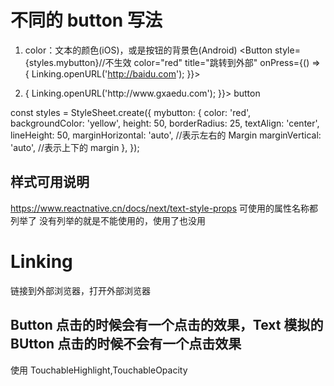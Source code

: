# 不同的 button 写法

1. color：文本的颜色(iOS)，或是按钮的背景色(Android)
   <Button
   style={styles.mybutton}//不生效
   color="red"
   title="跳转到外部"
   onPress={() => {
   Linking.openURL('http://baidu.com');
   }}>
   </Button>

2. <View>
       <Text
       style={styles.mybutton}
       onPress={() => {
           Linking.openURL('http://www.gxaedu.com');
       }}>
       button
       </Text>
   </View>

const styles = StyleSheet.create({
mybutton: {
color: 'red',
backgroundColor: 'yellow',
height: 50,
borderRadius: 25,
textAlign: 'center',
lineHeight: 50,
marginHorizontal: 'auto', //表示左右的 Margin
marginVertical: 'auto', //表示上下的 margin
},
});

## 样式可用说明

https://www.reactnative.cn/docs/next/text-style-props
可使用的属性名称都列举了 没有列举的就是不能使用的，使用了也没用

# Linking

链接到外部浏览器，打开外部浏览器

## Button 点击的时候会有一个点击的效果，Text 模拟的 BUtton 点击的时候不会有一个点击效果

使用 TouchableHighlight,TouchableOpacity
